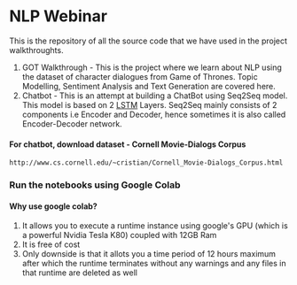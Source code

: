 # NLP Webinar

This is the repository of all the source code that we have used in the project walkthroughts. 
1. GOT Walkthrough - This is the project where we learn about NLP using the dataset of character dialogues from Game of Thrones. Topic Modelling, Sentiment Analysis and Text Generation are covered here.
2. Chatbot - This is an attempt at building a ChatBot using Seq2Seq model. This model is based on 2 [LSTM](https://en.wikipedia.org/wiki/Long_short-term_memory) Layers. Seq2Seq mainly consists of 2 components i.e Encoder and Decoder, hence sometimes it is also called Encoder-Decoder network.


#### For chatbot, download dataset - Cornell Movie-Dialogs Corpus
```http://www.cs.cornell.edu/~cristian/Cornell_Movie-Dialogs_Corpus.html```

### Run the notebooks using Google Colab
#### Why use google colab?
1. It allows you to execute a runtime instance using google's GPU (which is a powerful Nvidia Tesla K80) coupled with 12GB Ram
2. It is free of cost
3. Only downside is that it allots you a time period of 12 hours maximum after which the runtime terminates without any warnings and any files in that runtime are deleted as well
